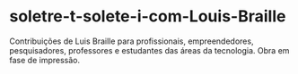 # soletre-t-solete-i-com-Louis-Braille
Contribuições de Luis Braille para profissionais, empreendedores, pesquisadores, professores e estudantes das áreas da tecnologia.
Obra em fase de impressão.
